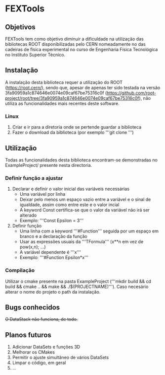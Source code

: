 # FEXTools

## Objetivos
FEXTools tem como objetivo diminuir a dificuldade na utilização das bibliotecas ROOT disponibilizadas pelo CERN nomeadamente no das cadeiras de física experimental no curso de Engenharia Física Tecnológica no Instituto Superior Técnico.

## Instalação
A instalação desta biblioteca requer a utilização do ROOT (https://root.cern/), sendo que, apesar de apenas ter sido testada na versão 3fa90959a1c874646e0074e09caf67be75316c0f (https://github.com/root-project/root/tree/3fa90959a1c874646e0074e09caf67be75316c0f), não utiliza as funcionalidades mais recentes deste software.

### Linux
1. Criar e ir para a diretoria onde se pertende guardar a biblioteca
2. Fazer o download da biblioteca (por exemplo '''git clone ''')

## Utilização
Todas as funcionalidades desta biblioteca encontram-se demonstradas no ExampleProject/ presente nesta directoria.

### Definir função a ajustar
1. Declarar e definir o valor inicial das variáveis necessárias
    - Uma variável por linha
    - Deixar pelo menos um espaço vazio entre a variável e o sinal de igualdade, assim como entre este e o valor incial
    - A keyword Const certifica-se que o valor da variável não irá ser alterado
    - Exemplo: '''Const Epsilon = 3'''
2. Definir função
    - Uma linha com a keyword '''#Function''' seguida por um espaço em branco e a declaração da função
    - Usar as expressões usuais da '''TFormula''' (x**n em vez de pow(x,n); ...)
    - A variável dependente é '''x'''
    - Exemplo: '''#Function Epsilon*x'''

### Compilação
Utilizar o cmake presente na pasta ExampleProject ('''mkdir build && cd build && cmake .. && make && ./$(PROJECTNAME)'''). Caso necesário alterar o nome do projeto o path da instalação.

## Bugs conhecidos
~~O DataStack não funciona, de todo.~~

## Planos futuros
1. Adicionar DataSets e funções 3D
2. Melhorar os CMakes
4. Permitir o ajuste simultâneo de vários DataSets
5. Limpar o código, em geral
6. ...